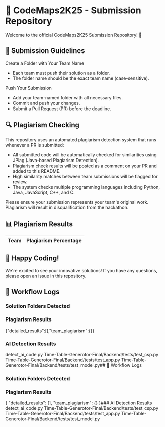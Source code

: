 # 🚀 CodeMaps2K25 - Submission Repository
Welcome to the official CodeMaps2K25 Submission Repository! 🎉

## 📌 Submission Guidelines
Create a Folder with Your Team Name
- Each team must push their solution as a folder.
- The folder name should be the exact team name (case-sensitive).

Push Your Submission
- Add your team-named folder with all necessary files.
- Commit and push your changes.
- Submit a Pull Request (PR) before the deadline.

## 🔍 Plagiarism Checking
This repository uses an automated plagiarism detection system that runs whenever a PR is submitted:

- All submitted code will be automatically checked for similarities using JPlag (Java-based Plagiarism Detection).
- Plagiarism check results will be posted as a comment on your PR and added to this README.
- High similarity matches between team submissions will be flagged for review.
- The system checks multiple programming languages including Python, Java, JavaScript, C++, and C.

Please ensure your submission represents your team's original work. Plagiarism will result in disqualification from the hackathon.

## 📊 Plagiarism Results
| Team | Plagiarism Percentage |
|------|----------------------|






## 🚀 Happy Coding!
We're excited to see your innovative solutions! If you have any questions, please open an issue in this repository.











## 📝 Workflow Logs
### Solution Folders Detected

### Plagiarism Results
{"detailed_results":[],"team_plagiarism":{}}
### AI Detection Results
detect_ai_code.py
Time-Table-Generotor-Final/Backend/tests/test_csp.py
Time-Table-Generotor-Final/Backend/tests/test_app.py
Time-Table-Generotor-Final/Backend/tests/test_model.py## 📝 Workflow Logs
### Solution Folders Detected

### Plagiarism Results
{
  "detailed_results": [],
  "team_plagiarism": {}
}### AI Detection Results
detect_ai_code.py
Time-Table-Generotor-Final/Backend/tests/test_csp.py
Time-Table-Generotor-Final/Backend/tests/test_app.py
Time-Table-Generotor-Final/Backend/tests/test_model.py